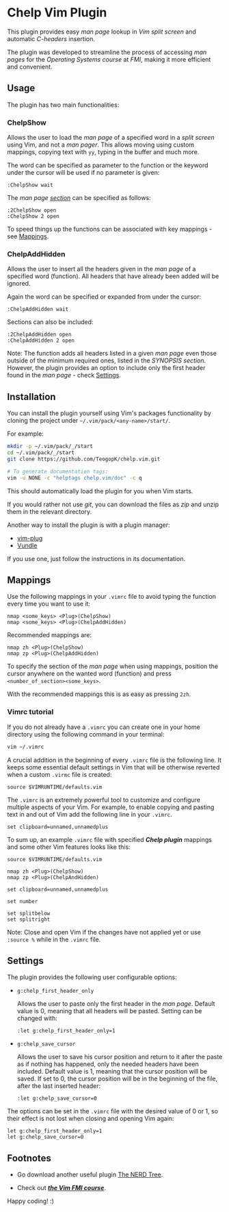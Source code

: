 # Chelp Vim Plugin

This plugin provides easy *man page* lookup in *Vim split screen* and automatic *C-headers* insertion.

The plugin was developed to streamline the process of accessing *man pages* for the *Operating Systems course* at *FMI*, making it more efficient and convenient.

## Usage

The plugin has two main functionalities:

### ChelpShow

Allows the user to load the *man page* of a specified word in a *split screen* using Vim, and not a *man pager*. This allows moving using custom mappings, copying text with `yy`, typing in the buffer and much more.

The word can be specified as parameter to the function or the keyword under the cursor will be used if no parameter is given:

```vim
:ChelpShow wait 
```

The *man page [section](https://man7.org/linux/man-pages/man7/man-pages.7.html)* can be specified as follows: 

```vim
:2ChelpShow open 
:ChelpShow 2 open 
```

To speed things up the functions can be associated with key mappings - see [Mappings](#mappings).

### ChelpAddHidden

Allows the user to insert all the headers given in the *man page* of a specified word (function). All headers that have already been added will be ignored.

Again the word can be specified or expanded from under the cursor:

```vim
:ChelpAddHidden wait
```

Sections can also be included:

```vim
:2ChelpAddHidden open 
:ChelpAddHidden 2 open 
```

Note: The function adds all headers listed in a given *man page* even those outside of the minimum required ones, listed in the *SYNOPSIS section*. However, the plugin provides an option to include only the first header found in the *man page* - check [Settings](#settings).

## Installation

You can install the plugin yourself using Vim's packages functionality by cloning the project under `~/.vim/pack/<any-name>/start/`.

For example:

```bash
mkdir -p ~/.vim/pack/_/start
cd ~/.vim/pack/_/start
git clone https://github.com/TeogopK/chelp.vim.git

# To generate documentation tags:
vim -u NONE -c "helptags chelp.vim/doc" -c q
```

This should automatically load the plugin for you when Vim starts.

If you would rather not use *git*, you can download the files as *zip* and unzip them in the relevant directory.

Another way to install the plugin is with a plugin manager:

- [vim-plug](https://github.com/junegunn/vim-plug)
- [Vundle](https://github.com/VundleVim/Vundle.vim)

If you use one, just follow the instructions in its documentation.


## Mappings

Use the following mappings in your `.vimrc` file to avoid typing the function every time you want to use it:

```vim
nmap <some_keys> <Plug>(ChelpShow)
nmap <some_keys> <Plug>(ChelpAddHidden)
```

Recommended mappings are:
```vim
nmap zh <Plug>(ChelpShow) 
nmap zp <Plug>(ChelpAddHidden) 
```

To specify the section of the *man page* when using mappings, position the cursor anywhere on the wanted word (function) and press `<number_of_section><some_keys>`.

With the recommended mappings this is as easy as pressing `2zh`.

### Vimrc tutorial

If you do not already have a `.vimrc` you can create one in your home directory using the following command in your terminal:

```bash
vim ~/.vimrc
```

A crucial addition in the beginning of every `.vimrc` file is the following line. It keeps some essential default settings in Vim that will be otherwise reverted when a custom `.virmc` file is created:

```vim
source $VIMRUNTIME/defaults.vim
```

The `.vimrc` is an extremely powerful tool to customize and configure multiple aspects of your Vim. For example, to enable copying and pasting text in and out of Vim add the following line in your `.vimrc`.

```vim
set clipboard=unnamed,unnamedplus
```

To sum up, an example `.vimrc` file with specified ***Chelp plugin*** mappings and some other Vim features looks like this:

```vim
source $VIMRUNTIME/defaults.vim

nmap zh <Plug>(ChelpShow)
nmap zp <Plug>(ChelpAndHidden)

set clipboard=unnamed,unnamedplus

set number

set splitbelow
set splitright
```

Note: Close and open Vim if the changes have not applied yet or use `:source %` while in the `.vimrc` file.

## Settings

The plugin provides the following user configurable options:

- `g:chelp_first_header_only` 

    Allows the user to paste only the first
    header in the *man page*. Default value is 0, meaning that all headers
    will be pasted. Setting can be changed with:

    ```vim
    :let g:chelp_first_header_only=1
    ```

- `g:chelp_save_cursor`

    Allows the user to save his cursor position
    and return to it after the paste as if nothing has happened, only the needed headers have been included. Default value is 1, meaning that the cursor position will be saved. If set to 0, the cursor position will be in the beginning of the file, after the last inserted header:

    ```vim
    :let g:chelp_save_cursor=0
    ```

The options can be set in the `.vimrc` file with the desired value of 0 or 1, so their effect is not lost when closing and opening Vim again:

```vim
let g:chelp_first_header_only=1
let g:chelp_save_cursor=0
```

## Footnotes

- Go download another useful plugin [The NERD Tree](https://github.com/preservim/nerdtree).

- Check out [***the Vim FMI course***](https://vim-fmi.bg/lectures).

Happy coding! :)